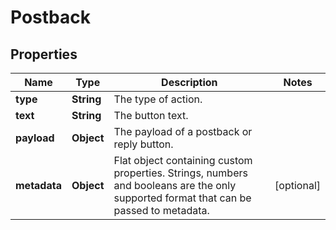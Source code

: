 

# Postback

## Properties

Name | Type | Description | Notes
------------ | ------------- | ------------- | -------------
**type** | **String** | The type of action. | 
**text** | **String** | The button text. | 
**payload** | **Object** | The payload of a postback or reply button. | 
**metadata** | **Object** | Flat object containing custom properties. Strings, numbers and booleans are the only supported format that can be passed to metadata.  |  [optional]



